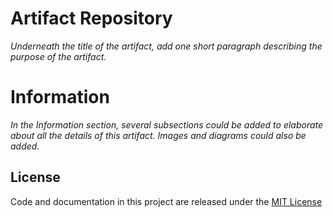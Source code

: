 # Artifact Repository
*Underneath the title of the artifact, add one short paragraph describing the purpose of the artifact.*

# Information
*In the Information section, several subsections could be added to elaborate about all the details of this artifact. Images and diagrams could also be added.*

## License
Code and documentation in this project are released under the [MIT License](https://choosealicense.com/licenses/mit/)